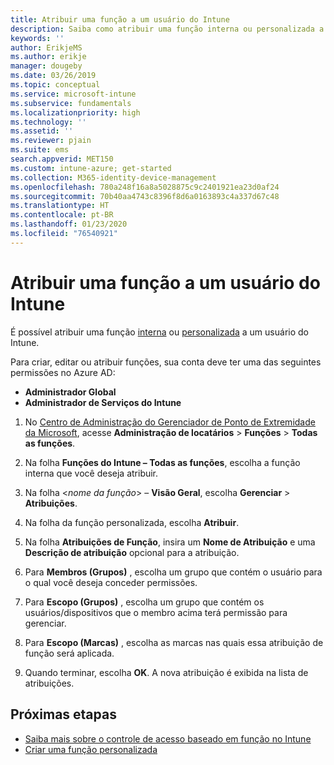 ```yaml
---
title: Atribuir uma função a um usuário do Intune
description: Saiba como atribuir uma função interna ou personalizada a um usuário no Microsoft Intune.
keywords: ''
author: ErikjeMS
ms.author: erikje
manager: dougeby
ms.date: 03/26/2019
ms.topic: conceptual
ms.service: microsoft-intune
ms.subservice: fundamentals
ms.localizationpriority: high
ms.technology: ''
ms.assetid: ''
ms.reviewer: pjain
ms.suite: ems
search.appverid: MET150
ms.custom: intune-azure; get-started
ms.collection: M365-identity-device-management
ms.openlocfilehash: 780a248f16a8a5028875c9c2401921ea23d0af24
ms.sourcegitcommit: 70b40aa4743c8396f8d6a0163893c4a337d67c48
ms.translationtype: HT
ms.contentlocale: pt-BR
ms.lasthandoff: 01/23/2020
ms.locfileid: "76540921"
---
```

# <a name="assign-a-role-to-an-intune-user"></a>Atribuir uma função a um usuário do Intune

É possível atribuir uma função [interna](role-based-access-control.md#built-in-roles) ou [personalizada](create-custom-role.md) a um usuário do Intune.

Para criar, editar ou atribuir funções, sua conta deve ter uma das seguintes permissões no Azure AD:
- **Administrador Global**
- **Administrador de Serviços do Intune**

1. No [Centro de Administração do Gerenciador de Ponto de Extremidade da Microsoft](https://go.microsoft.com/fwlink/?linkid=2109431), acesse **Administração de locatários** > **Funções** > **Todas as funções**.

2. Na folha **Funções do Intune – Todas as funções**, escolha a função interna que você deseja atribuir.

3. Na folha <*nome da função*> – **Visão Geral**, escolha **Gerenciar** > **Atribuições**.

4. Na folha da função personalizada, escolha **Atribuir**.

5. Na folha **Atribuições de Função**, insira um **Nome de Atribuição** e uma **Descrição de atribuição** opcional para a atribuição.

6. Para **Membros (Grupos)** , escolha um grupo que contém o usuário para o qual você deseja conceder permissões.

7. Para **Escopo (Grupos)** , escolha um grupo que contém os usuários/dispositivos que o membro acima terá permissão para gerenciar.

8. Para **Escopo (Marcas)** , escolha as marcas nas quais essa atribuição de função será aplicada.

9. Quando terminar, escolha **OK**. A nova atribuição é exibida na lista de atribuições.


## <a name="next-steps"></a>Próximas etapas
- [Saiba mais sobre o controle de acesso baseado em função no Intune](role-based-access-control.md)
- [Criar uma função personalizada](create-custom-role.md)
